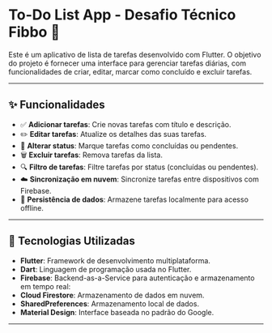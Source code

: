# To-Do List App - Desafio Técnico Fibbo  📝 

Este é um aplicativo de lista de tarefas desenvolvido com Flutter. O objetivo do projeto é fornecer uma interface para gerenciar tarefas diárias, com funcionalidades de criar, editar, marcar como concluído e excluir tarefas.

---

## ✨ Funcionalidades

- ✅ **Adicionar tarefas**: Crie novas tarefas com título e descrição.
- ✏️ **Editar tarefas**: Atualize os detalhes das suas tarefas.
- 🔄 **Alterar status**: Marque tarefas como concluídas ou pendentes.
- 🗑️ **Excluir tarefas**: Remova tarefas da lista.
- 🔍 **Filtro de tarefas**: Filtre tarefas por status (concluídas ou pendentes).
- ☁️ **Sincronização em nuvem**: Sincronize tarefas entre dispositivos com Firebase.
- 💾 **Persistência de dados**: Armazene tarefas localmente para acesso offline.

---

## 🚀 Tecnologias Utilizadas

- **Flutter**: Framework de desenvolvimento multiplataforma.
- **Dart**: Linguagem de programação usada no Flutter.
- **Firebase**: Backend-as-a-Service para autenticação e armazenamento em tempo real:
- **Cloud Firestore**: Armazenamento de dados em nuvem.
- **SharedPreferences**: Armazenamento local de dados.
- **Material Design**: Interface baseada no padrão do Google.

---



